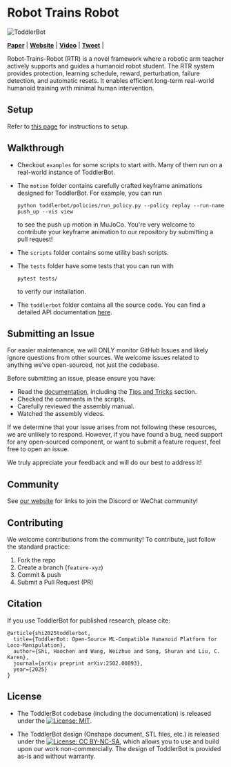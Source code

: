# Robot Trains Robot

![ToddlerBot](docs/_static/banner.png)

**[Paper](https://arxiv.org/abs/2502.00893)** |
**[Website](https://toddlerbot.github.io/)** |
**[Video](https://youtu.be/A43QxHSgLyM)** | 
**[Tweet](https://x.com/HaochenShi74/status/1886599720279400732)** |

Robot-Trains-Robot (RTR) is a novel framework where a robotic arm teacher actively supports and guides a humanoid robot student. The RTR system provides protection, learning
schedule, reward, perturbation, failure detection, and automatic resets. It enables efficient long-term real-world humanoid training with minimal human intervention. 

## Setup
Refer to [this page](https://hshi74.github.io/toddlerbot/software/01_setup.html) for instructions to setup.


## Walkthrough

- Checkout `examples` for some scripts to start with. Many of them run on a real-world instance of ToddlerBot.

- The `motion` folder contains carefully crafted keyframe animations designed for ToddlerBot. For example, you can run

    ```
    python toddlerbot/policies/run_policy.py --policy replay --run-name push_up --vis view
    ```

    to see the push up motion in MuJoCo. You're very welcome to contribute your keyframe animation to our repository by
    submitting a pull request!

- The `scripts` folder contains some utility bash scripts.

- The `tests` folder have some tests that you can run with 

    ```
    pytest tests/
    ``` 

    to verify our installation.

- The `toddlerbot` folder contains all the source code. You can find a detailed API documentation [here](https://hshi74.github.io/toddlerbot/sections/06_api.html).


## Submitting an Issue
For easier maintenance, we will ONLY monitor GitHub Issues and likely ignore questions from other sources.
We welcome issues related to anything we’ve open-sourced, not just the codebase.

Before submitting an issue, please ensure you have:
- Read the [documentation](https://hshi74.github.io/toddlerbot), including the [Tips and Tricks](https://hshi74.github.io/toddlerbot/sections/05_tips_and_tricks.html) section.
- Checked the comments in the scripts.
- Carefully reviewed the assembly manual.
- Watched the assembly videos.

If we determine that your issue arises from not following these resources, we are unlikely to respond. 
However, if you have found a bug, need support for any open-sourced component, or want to submit a feature request, 
feel free to open an issue.

We truly appreciate your feedback and will do our best to address it!

## Community

See [our website](https://toddlerbot.github.io/) for links to join the Discord or WeChat community!

## Contributing  

We welcome contributions from the community! To contribute, just follow the standard practice:
1. Fork the repo  
2. Create a branch (`feature-xyz`)  
3. Commit & push  
4. Submit a Pull Request (PR)  

## Citation
If you use ToddlerBot for published research, please cite:
```
@article{shi2025toddlerbot,
  title={ToddlerBot: Open-Source ML-Compatible Humanoid Platform for Loco-Manipulation},
  author={Shi, Haochen and Wang, Weizhuo and Song, Shuran and Liu, C. Karen},
  journal={arXiv preprint arXiv:2502.00893},
  year={2025}
}
```

## License  

- The ToddlerBot codebase (including the documentation) is released under the [![License: MIT](https://img.shields.io/badge/License-MIT-blue.svg)](LICENSE).

- The ToddlerBot design (Onshape document, STL files, etc.) is released under the [![License: CC BY-NC-SA](https://img.shields.io/badge/License-CC%20BY--NC--SA-lightgrey.svg)](https://creativecommons.org/licenses/by-nc-sa/4.0/), which allows you to use and build upon our work non-commercially.
The design of ToddlerBot is provided as-is and without warranty.
